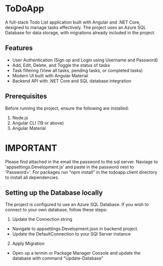 # ToDoApp
A full-stack Todo List application built with Angular and .NET Core, designed to manage tasks effectively. 
The project uses an Azure SQL Database for data storage, with migrations already included in the project.

## Features
* User Authentication (Sign up and Login using Username and Password)
* Add, Edit, Delete, and Toggle the status of tasks
* Task filtering (View all tasks, pending tasks, or completed tasks)
* Modern UI built with Angular Material
* Backend API with .NET Core and SQL database integration

## Prerequisites
Before running the project, ensure the following are installed:
1. Node.js
2.  Angular CLI (19 or above)
3.  Angular Material


# IMPORTANT
Please find attached in the email the password to the sql server. Naviage to 'appsettings.Development.js' and paste in the password next to 'Password='.
For packages run "npm install" in the todoapp.client directory to install all dependencies.

## Setting up the Database locally
The project is configured to use an Azure SQL Database. If you wish to connect to your own database, follow these steps:

1. Update the Connection string
* Navigate to appsettings.Development.json in backend project.
* Update the DefaultConnection to your SQl Server instance
  
2. Apply Migration
* Open up a termin or Package Manager Console and update the database with command "Update-Database"
